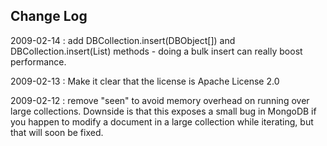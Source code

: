 ## Change Log ##

2009-02-14 : add DBCollection.insert(DBObject[]) and DBCollection.insert(List<DBObject>) methods - doing a bulk insert
can really boost performance.

2009-02-13 : Make it clear that the license is Apache License 2.0

2009-02-12 : remove "seen" to avoid memory overhead on running over large collections.  Downside is that this exposes
a small bug in MongoDB if you happen to modify a document in a large collection while iterating, but that will soon
be fixed.



